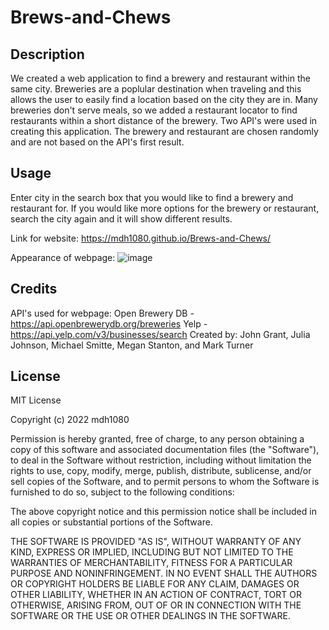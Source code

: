 # Brews-and-Chews

## Description
We created a web application to find a brewery and restaurant within the same city. Breweries are a poplular destination when traveling and this allows the user to easily find a location based on the city they are in. Many breweries don't serve meals, so we added a restaurant locator to find restaurants within a short distance of the brewery. Two API's were used in creating this application. The brewery and restaurant are chosen randomly and are not based on the API's first result. 

## Usage
Enter city in the search box that you would like to find a brewery and restaurant for. If you would like more options for the brewery or restaurant, search the city again and it will show different results. 

Link for website: https://mdh1080.github.io/Brews-and-Chews/

Appearance of webpage: 
![image](https://user-images.githubusercontent.com/110183347/198923498-292297d0-6ea0-4ac5-a553-a60567f3134e.png)

## Credits
API's used for webpage: Open Brewery DB - https://api.openbrewerydb.org/breweries
Yelp - https://api.yelp.com/v3/businesses/search
Created by: John Grant, Julia Johnson, Michael Smitte, Megan Stanton, and Mark Turner

## License
MIT License

Copyright (c) 2022 mdh1080

Permission is hereby granted, free of charge, to any person obtaining a copy
of this software and associated documentation files (the "Software"), to deal
in the Software without restriction, including without limitation the rights
to use, copy, modify, merge, publish, distribute, sublicense, and/or sell
copies of the Software, and to permit persons to whom the Software is
furnished to do so, subject to the following conditions:

The above copyright notice and this permission notice shall be included in all
copies or substantial portions of the Software.

THE SOFTWARE IS PROVIDED "AS IS", WITHOUT WARRANTY OF ANY KIND, EXPRESS OR
IMPLIED, INCLUDING BUT NOT LIMITED TO THE WARRANTIES OF MERCHANTABILITY,
FITNESS FOR A PARTICULAR PURPOSE AND NONINFRINGEMENT. IN NO EVENT SHALL THE
AUTHORS OR COPYRIGHT HOLDERS BE LIABLE FOR ANY CLAIM, DAMAGES OR OTHER
LIABILITY, WHETHER IN AN ACTION OF CONTRACT, TORT OR OTHERWISE, ARISING FROM,
OUT OF OR IN CONNECTION WITH THE SOFTWARE OR THE USE OR OTHER DEALINGS IN THE
SOFTWARE.



